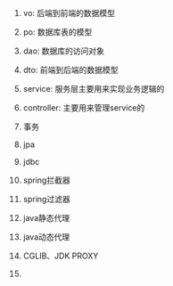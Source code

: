 1. vo: 后端到前端的数据模型

2. po: 数据库表的模型

3. dao: 数据库的访问对象

4. dto: 前端到后端的数据模型

5. service: 服务层主要用来实现业务逻辑的

6. controller: 主要用来管理service的

7. 事务

8. jpa

9. jdbc

10. spring拦截器

11. spring过滤器

12. java静态代理

13. java动态代理

14. CGLIB、JDK PROXY

15. 

